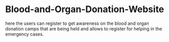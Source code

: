 # Blood-and-Organ-Donation-Website
here the users can register to get awareness on the blood and organ donation camps that are being held and allows to register for helping in the emergency cases.
